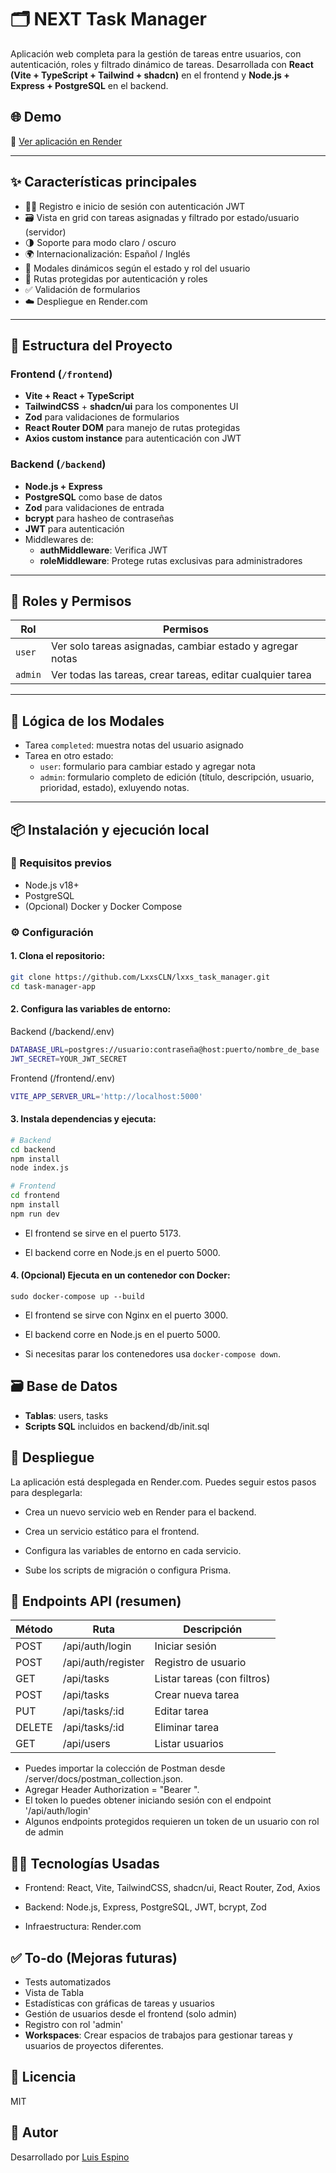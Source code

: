 # 🗂️ NEXT Task Manager

Aplicación web completa para la gestión de tareas entre usuarios, con autenticación, roles y filtrado dinámico de tareas. Desarrollada con **React (Vite + TypeScript + Tailwind + shadcn)** en el frontend y **Node.js + Express + PostgreSQL** en el backend.

## 🌐 Demo

🔗 [Ver aplicación en Render](https://lxxs-task-manager.onrender.com)

---

## ✨ Características principales

-   🧑‍💻 Registro e inicio de sesión con autenticación JWT
-   🗃️ Vista en grid con tareas asignadas y filtrado por estado/usuario (servidor)
-   🌗 Soporte para modo claro / oscuro
-   🌍 Internacionalización: Español / Inglés
-   🧩 Modales dinámicos según el estado y rol del usuario
-   🔐 Rutas protegidas por autenticación y roles
-   ✅ Validación de formularios
-   ☁️ Despliegue en Render.com

---

## 📁 Estructura del Proyecto

### Frontend (`/frontend`)

-   **Vite + React + TypeScript**
-   **TailwindCSS** + **shadcn/ui** para los componentes UI
-   **Zod** para validaciones de formularios
-   **React Router DOM** para manejo de rutas protegidas
-   **Axios custom instance** para autenticación con JWT

### Backend (`/backend`)

-   **Node.js + Express**
-   **PostgreSQL** como base de datos
-   **Zod** para validaciones de entrada
-   **bcrypt** para hasheo de contraseñas
-   **JWT** para autenticación
-   Middlewares de:
    -   **authMiddleware**: Verifica JWT
    -   **roleMiddleware**: Protege rutas exclusivas para administradores

---

## 🔐 Roles y Permisos

| Rol     | Permisos                                                   |
| ------- | ---------------------------------------------------------- |
| `user`  | Ver solo tareas asignadas, cambiar estado y agregar notas  |
| `admin` | Ver todas las tareas, crear tareas, editar cualquier tarea |

---

## 🧠 Lógica de los Modales

-   Tarea `completed`: muestra notas del usuario asignado
-   Tarea en otro estado:
    -   `user`: formulario para cambiar estado y agregar nota
    -   `admin`: formulario completo de edición (título, descripción, usuario, prioridad, estado), exluyendo notas.

---

## 📦 Instalación y ejecución local

### 🔧 Requisitos previos

-   Node.js v18+
-   PostgreSQL
-   (Opcional) Docker y Docker Compose

### ⚙️ Configuración

#### 1. Clona el repositorio:

```bash
git clone https://github.com/LxxsCLN/lxxs_task_manager.git
cd task-manager-app
```

#### 2. Configura las variables de entorno:

Backend (/backend/.env)

```bash
DATABASE_URL=postgres://usuario:contraseña@host:puerto/nombre_de_base
JWT_SECRET=YOUR_JWT_SECRET
```

Frontend (/frontend/.env)

```bash
VITE_APP_SERVER_URL='http://localhost:5000'
```

#### 3. Instala dependencias y ejecuta:

```bash
# Backend
cd backend
npm install
node index.js

# Frontend
cd frontend
npm install
npm run dev
```

-   El frontend se sirve en el puerto 5173.

-   El backend corre en Node.js en el puerto 5000.

#### 4. (Opcional) Ejecuta en un contenedor con Docker:

```
sudo docker-compose up --build
```

-   El frontend se sirve con Nginx en el puerto 3000.

-   El backend corre en Node.js en el puerto 5000.

-   Si necesitas parar los contenedores usa `docker-compose down`.

## 🗃️ Base de Datos

-   **Tablas**: users, tasks
-   **Scripts SQL** incluidos en backend/db/init.sql

## 🚀 Despliegue

La aplicación está desplegada en Render.com. Puedes seguir estos pasos para desplegarla:

-   Crea un nuevo servicio web en Render para el backend.

-   Crea un servicio estático para el frontend.

-   Configura las variables de entorno en cada servicio.

-   Sube los scripts de migración o configura Prisma.

## 🧪 Endpoints API (resumen)

| Método | Ruta               | Descripción                 |
| ------ | ------------------ | --------------------------- |
| POST   | /api/auth/login    | Iniciar sesión              |
| POST   | /api/auth/register | Registro de usuario         |
| GET    | /api/tasks         | Listar tareas (con filtros) |
| POST   | /api/tasks         | Crear nueva tarea           |
| PUT    | /api/tasks/\:id    | Editar tarea                |
| DELETE | /api/tasks/\:id    | Eliminar tarea              |
| GET    | /api/users         | Listar usuarios             |

-   Puedes importar la colección de Postman desde /server/docs/postman_collection.json.
-   Agregar Header Authorization = "Bearer <token>".
-   El token lo puedes obtener iniciando sesión con el endpoint '/api/auth/login'
-   Algunos endpoints protegidos requieren un token de un usuario con rol de admin

## 🧑‍💻 Tecnologías Usadas

-   Frontend: React, Vite, TailwindCSS, shadcn/ui, React Router, Zod, Axios

-   Backend: Node.js, Express, PostgreSQL, JWT, bcrypt, Zod

-   Infraestructura: Render.com

## ✅ To-do (Mejoras futuras)

-   Tests automatizados
-   Vista de Tabla
-   Estadísticas con gráficas de tareas y usuarios
-   Gestión de usuarios desde el frontend (solo admin)
-   Registro con rol 'admin'
-   **Workspaces**: Crear espacios de trabajos para gestionar tareas y usuarios de proyectos diferentes.

## 📄 Licencia

MIT

## 📄 Autor

Desarrollado por [Luis Espino](https://luiseseberre.com)
